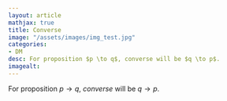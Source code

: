 ```yaml
---
layout: article
mathjax: true
title: Converse
image: "/assets/images/img_test.jpg"
categories:
- DM
desc: For proposition $p \to q$, converse will be $q \to p$. 
imagealt: 
---
```


For proposition $p \to q$, *converse* will be $q \to p$.
































































































































































































































































































































































